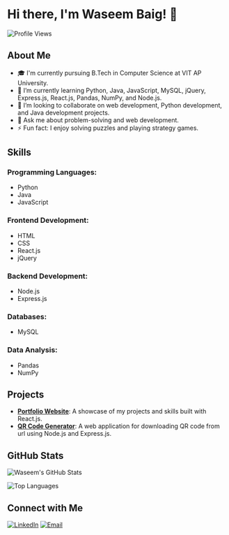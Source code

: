 # Hi there, I'm Waseem Baig! 👋

![Profile Views](https://komarev.com/ghpvc/?username=waseem-baig&style=flat-square)

## About Me

- 🎓 I'm currently pursuing B.Tech in Computer Science at VIT AP University.
- 🌱 I’m currently learning Python, Java, JavaScript, MySQL, jQuery, Express.js, React.js, Pandas, NumPy, and Node.js.
- 👯 I’m looking to collaborate on web development, Python development, and Java development projects.
- 💬 Ask me about problem-solving and web development.
- ⚡ Fun fact: I enjoy solving puzzles and playing strategy games.

## Skills

### Programming Languages:

- Python
- Java
- JavaScript

### Frontend Development:

- HTML
- CSS
- React.js
- jQuery

### Backend Development:

- Node.js
- Express.js

### Databases:

- MySQL

### Data Analysis:

- Pandas
- NumPy

## Projects

- **[Portfolio Website](https://github.com/waseem-baig/my-portfolio)**: A showcase of my projects and skills built with React.js.
- **[QR Code Generator](https://github.com/waseem-baig/QR_Code_Generator)**: A web application for downloading QR code from url using Node.js and Express.js.

## GitHub Stats

![Waseem's GitHub Stats](https://github-readme-stats.vercel.app/api?username=waseem-baig&show_icons=true&theme=radical)

![Top Languages](https://github-readme-stats.vercel.app/api/top-langs/?username=waseem-baig&layout=compact&theme=radical)

## Connect with Me

[![LinkedIn](https://img.shields.io/badge/-LinkedIn-0077B5?logo=linkedin&logoColor=white&style=for-the-badge)](https://www.linkedin.com/in/waseem-baig-59a3b2283/)
[![Email](https://img.shields.io/badge/-Email-D14836?logo=gmail&logoColor=white&style=for-the-badge)](mailto:waseem20032005@gmail.com)
